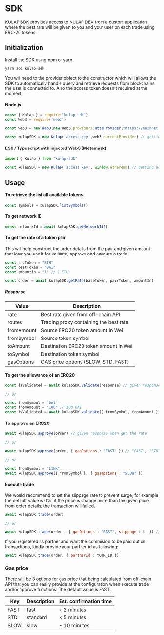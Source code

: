 # SDK

KULAP SDK provides access to KULAP DEX from a custom application where the best rate will be given to you and your user on each trade using ERC-20 tokens.

## Initialization

Install the SDK using npm or yarn

```sh
yarn add kulap-sdk
```

You will need to the provider object to the constructor which will allows the SDK to automatically handle query and retrieve requests from blockchains the user is connected to. Also the access token doesn't required at the moment.

#### Node.js

```js
const { Kulap } = require("kulap-sdk")
const Web3 = require('web3')

const web3 = new Web3(new Web3.providers.HttpProvider("https://mainnet.infura.io/v3/YOUR_PROJECT_ID"))

const kulapSDK = new Kulap('access_key',web3.currentProvider) // getting access key from the kulap.io console
```

#### ES6 / Typescript with injected Web3 (Metamask)

```ts
import { Kulap } from "kulap-sdk"

const kulapSDK = new Kulap('access_key', window.ethereum) // getting access key from the kulap.io console
```

## Usage

#### To retrieve the list all available tokens
```js
const symbols = kulapSDK.listSymbols()
```

#### To get network ID
```js
const networkId = await kulapSDK.getNetworkId()
```

#### To get the rate of a token pair 

This will help construct the order details from the pair and given amount that later you use it for validate, approve and execute a trade.

```js
const srcToken = "ETH"
const destToken = "DAI"
const amountIn = "1" // 1 ETH

const order = await kulapSDK.getRate(baseToken, pairToken, amountIn)
```
##### Response
| Value      | Description                                |
|------------|--------------------------------------------|
| rate       | Best rate given from off-chain API         | 
| routes     | Trading proxy containing the best rate     |          
| fromAmount | Source ERC20 token amount in Wei           | 
| fromSymbol | Source token symbol                        | 
| toAmount   | Destination ERC20 token amount in Wei      |
| toSymbol   | Destination token symbol                   | 
| gasOptions | GAS price options (SLOW, STD, FAST)        | 

#### To get the allowance of an ERC20
```js
const isValidated = await kulapSDK.validate(response) // given response when get the rate 

// or

const fromSymbol = "DAI"
const fromAmount = "100" // 100 DAI
const isValidated = await kulapSDK.validate({ fromSymbol, fromAmount })
```

#### To approve an ERC20
```js
await kulapSDK.approve(order) // given response when get the rate 

// or

await kulapSDK.approve(order, { gasOptions : "FAST" }) // "FAST", "STD", "SLOW" (default : "FAST")

// or

const fromSymbol = "LINK"
await kulapSDK.approve({ fromSymbol }, { gasOptions : "SLOW" })
```

#### Execute trade

We would recommend to set the slippage rate to prevent surge, for example the default value is 0%, if the price is change more than the given price from order details, the transaction will failed.

```js
await kulapSDK.trade(order)

// or

await kulapSDK.trade(order , { gasOptions : "FAST", slippage : 3  }) // slippage must be provided in percentage 3 is 3%
```

If you registered as partner and want the commision to be paid out on transactions, kindly provide your partner id as following:
```js
await kulapSDK.trade(order, { partnerId : YOUR_ID })
```


### Gas price
 
There will be 3 options for gas price that being calculated from off-chain API that you can easily provide at the configuration when execute trade and/or approve functions. The default value is FAST.

| Key  | Description | Est. confirmation time |
|------|-------------|------------------------|
| FAST | fast        | < 2 minutes            |
| STD  | standard    | < 5 minutes            |
| SLOW | slow        | ~ 10 minutes           |
